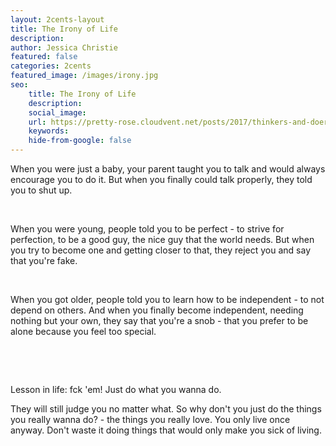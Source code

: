 ```yaml
---
layout: 2cents-layout
title: The Irony of Life
description: 
author: Jessica Christie
featured: false
categories: 2cents
featured_image: /images/irony.jpg
seo:
    title: The Irony of Life
    description: 
    social_image:
    url: https://pretty-rose.cloudvent.net/posts/2017/thinkers-and-doers
    keywords:
    hide-from-google: false
---
```

When you were just a baby, your parent taught you to talk and would always encourage you to do it. But when you finally could talk properly, they told you to shut up.

&nbsp;

When you were young, people told you to be perfect - to strive for perfection, to be a good guy, the nice guy that the world needs. But when you try to become one and getting closer to that, they reject you and say that you're fake.

&nbsp;

When you got older, people told you to learn how to be independent - to not depend on others. And when you finally become independent, needing nothing but your own, they say that you're a snob - that you prefer to be alone because you feel too special.

&nbsp;

&nbsp;

Lesson in life: fck 'em! Just do what you wanna do.

They will still judge you no matter what. So why don't you just do the things you really wanna do? - the things you really love. You only live once anyway. Don't waste it doing things that would only make you sick of living.

&nbsp;
